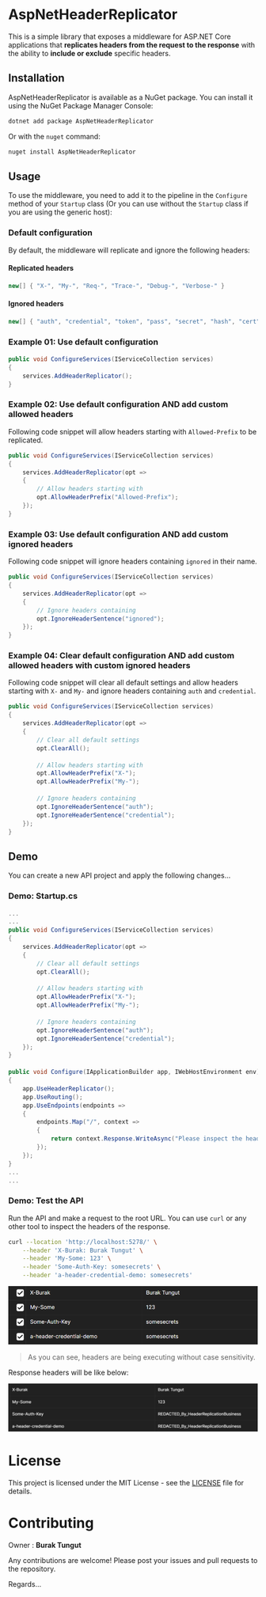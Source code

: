# AspNetHeaderReplicator

This is a simple library that exposes a middleware for ASP.NET Core applications that **replicates headers from the request to the response** with the ability to **include or exclude** specific headers.

## Installation

AspNetHeaderReplicator is available as a NuGet package. You can install it using the NuGet Package Manager Console:

```bash
dotnet add package AspNetHeaderReplicator
```

Or with the `nuget` command:

```bash
nuget install AspNetHeaderReplicator
```

## Usage

To use the middleware, you need to add it to the pipeline in the `Configure` method of your `Startup` class (Or you can use without the `Startup` class if you are using the generic host):

### Default configuration

By default, the middleware will replicate and ignore the following headers:

#### Replicated headers

```csharp
new[] { "X-", "My-", "Req-", "Trace-", "Debug-", "Verbose-" }
```

#### Ignored headers

```csharp
new[] { "auth", "credential", "token", "pass", "secret", "hash", "cert" };
```

### Example 01: Use default configuration

```csharp
public void ConfigureServices(IServiceCollection services)
{
    services.AddHeaderReplicator();
}
```

### Example 02: Use default configuration AND add custom allowed headers

Following code snippet will allow headers starting with `Allowed-Prefix` to be replicated.

```csharp
public void ConfigureServices(IServiceCollection services)
{
    services.AddHeaderReplicator(opt =>
    {
        // Allow headers starting with
        opt.AllowHeaderPrefix("Allowed-Prefix");
    });
}
```

### Example 03: Use default configuration AND add custom ignored headers

Following code snippet will ignore headers containing `ignored` in their name.

```csharp
public void ConfigureServices(IServiceCollection services)
{
    services.AddHeaderReplicator(opt =>
    {
        // Ignore headers containing
        opt.IgnoreHeaderSentence("ignored");
    });
}
```

### Example 04: Clear default configuration AND add custom allowed headers with custom ignored headers

Following code snippet will clear all default settings and allow headers starting with `X-` and `My-` and ignore headers containing `auth` and `credential`.

```csharp
public void ConfigureServices(IServiceCollection services)
{
    services.AddHeaderReplicator(opt =>
    {
        // Clear all default settings
        opt.ClearAll();

        // Allow headers starting with
        opt.AllowHeaderPrefix("X-");
        opt.AllowHeaderPrefix("My-");

        // Ignore headers containing
        opt.IgnoreHeaderSentence("auth");
        opt.IgnoreHeaderSentence("credential");
    });
}
```

## Demo

You can create a new API project and apply the following changes...

### Demo: Startup.cs

```csharp
...
...
public void ConfigureServices(IServiceCollection services)
{
    services.AddHeaderReplicator(opt =>
    {
        // Clear all default settings
        opt.ClearAll();

        // Allow headers starting with
        opt.AllowHeaderPrefix("X-");
        opt.AllowHeaderPrefix("My-");

        // Ignore headers containing
        opt.IgnoreHeaderSentence("auth");
        opt.IgnoreHeaderSentence("credential");
    });
}

public void Configure(IApplicationBuilder app, IWebHostEnvironment env)
{
    app.UseHeaderReplicator();
    app.UseRouting();
    app.UseEndpoints(endpoints =>
    {
        endpoints.Map("/", context =>
        {
            return context.Response.WriteAsync("Please inspect the headers of this response.");
        });
    });
}
...
...
```

### Demo: Test the API

Run the API and make a request to the root URL. You can use `curl` or any other tool to inspect the headers of the response.

```bash
curl --location 'http://localhost:5278/' \
    --header 'X-Burak: Burak Tungut' \
    --header 'My-Some: 123' \
    --header 'Some-Auth-Key: somesecrets' \
    --header 'a-header-credential-demo: somesecrets'
```

![request headers](.img/request_headers.png)

> As you can see, headers are being executing without case sensitivity.

Response headers will be like below:

![response headers](.img/response_headers.png)

# License

This project is licensed under the MIT License - see the [LICENSE](LICENSE) file for details.

# Contributing

Owner : **Burak Tungut**

Any contributions are welcome! Please post your issues and pull requests to the repository.

Regards...